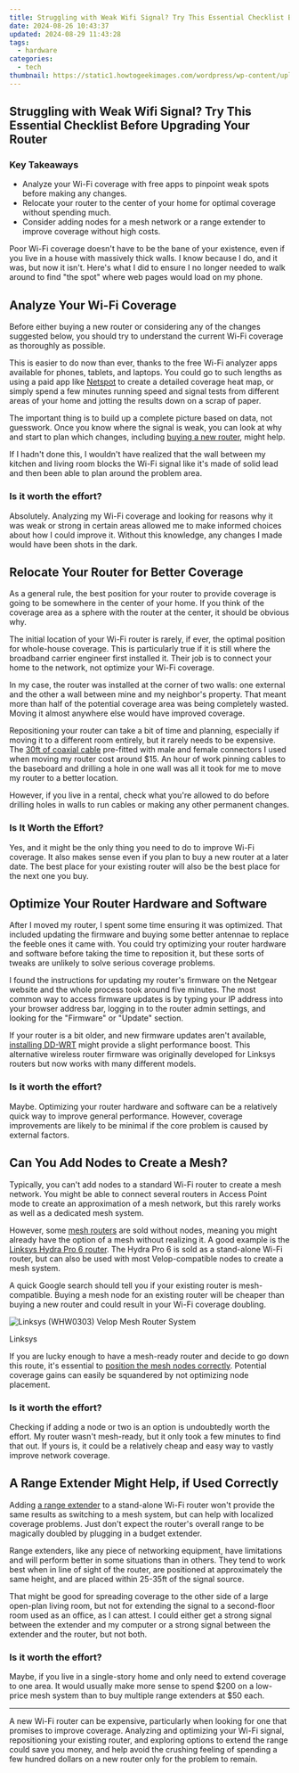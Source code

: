 ```yaml
---
title: Struggling with Weak Wifi Signal? Try This Essential Checklist Before Upgrading Your Router
date: 2024-08-26 10:43:37
updated: 2024-08-29 11:43:28
tags:
  - hardware
categories:
  - tech
thumbnail: https://static1.howtogeekimages.com/wordpress/wp-content/uploads/2023/08/52832264401_0b1a922338_o.jpg
---
```


## Struggling with Weak Wifi Signal? Try This Essential Checklist Before Upgrading Your Router

### Key Takeaways

* Analyze your Wi-Fi coverage with free apps to pinpoint weak spots before making any changes.
* Relocate your router to the center of your home for optimal coverage without spending much.
* Consider adding nodes for a mesh network or a range extender to improve coverage without high costs.

 Poor Wi-Fi coverage doesn't have to be the bane of your existence, even if you live in a house with massively thick walls. I know because I do, and it was, but now it isn't. Here's what I did to ensure I no longer needed to walk around to find "the spot" where web pages would load on my phone.

##  Analyze Your Wi-Fi Coverage

 Before either buying a new router or considering any of the changes suggested below, you should try to understand the current Wi-Fi coverage as thoroughly as possible.

 This is easier to do now than ever, thanks to the free Wi-Fi analyzer apps available for phones, tablets, and laptops. You could go to such lengths as using a paid app like [Netspot](https://www.netspotapp.com/netspotpro.html) to create a detailed coverage heat map, or simply spend a few minutes running speed and signal tests from different areas of your home and jotting the results down on a scrap of paper.

 The important thing is to build up a complete picture based on data, not guesswork. Once you know where the signal is weak, you can look at why and start to plan which changes, including [buying a new router](https://facebook-video-recording.techidaily.com/new-2023-play-facebook-videos-on-tv-for-2024/), might help.

 If I hadn't done this, I wouldn't have realized that the wall between my kitchen and living room blocks the Wi-Fi signal like it's made of solid lead and then been able to plan around the problem area.

###  Is it worth the effort?

 Absolutely. Analyzing my Wi-Fi coverage and looking for reasons why it was weak or strong in certain areas allowed me to make informed choices about how I could improve it. Without this knowledge, any changes I made would have been shots in the dark.

##  Relocate Your Router for Better Coverage

 As a general rule, the best position for your router to provide coverage is going to be somewhere in the center of your home. If you think of the coverage area as a sphere with the router at the center, it should be obvious why.

 The initial location of your Wi-Fi router is rarely, if ever, the optimal position for whole-house coverage. This is particularly true if it is still where the broadband carrier engineer first installed it. Their job is to connect your home to the network, not optimize your Wi-Fi coverage.

 In my case, the router was installed at the corner of two walls: one external and the other a wall between mine and my neighbor's property. That meant more than half of the potential coverage area was being completely wasted. Moving it almost anywhere else would have improved coverage.

 Repositioning your router can take a bit of time and planning, especially if moving it to a different room entirely, but it rarely needs to be expensive. The [30ft of coaxial cable](https://www.amazon.com/G-PLUG-Coaxial-Cable-Connectors-Ring/dp/B08ZHKK3NV/?tag=hotoge-20&ascsubtag=UUhtgUeUpU2002999&asc%5Frefurl=https%3A%2F%2Fwww.howtogeek.com%2Fbad-wi-fi-coverage-do-these-5-things-before-buying-a-new-router%2F&asc%5Fcampaign=Evergreen) pre-fitted with male and female connectors I used when moving my router cost around $15\. An hour of work pinning cables to the baseboard and drilling a hole in one wall was all it took for me to move my router to a better location.

 However, if you live in a rental, check what you're allowed to do before drilling holes in walls to run cables or making any other permanent changes.

###  Is It Worth the Effort?

 Yes, and it might be the only thing you need to do to improve Wi-Fi coverage. It also makes sense even if you plan to buy a new router at a later date. The best place for your existing router will also be the best place for the next one you buy.

##  Optimize Your Router Hardware and Software

 After I moved my router, I spent some time ensuring it was optimized. That included updating the firmware and buying some better antennae to replace the feeble ones it came with. You could try optimizing your router hardware and software before taking the time to reposition it, but these sorts of tweaks are unlikely to solve serious coverage problems.

 I found the instructions for updating my router's firmware on the Netgear website and the whole process took around five minutes. The most common way to access firmware updates is by typing your IP address into your browser address bar, logging in to the router admin settings, and looking for the "Firmware" or "Update" section.

 If your router is a bit older, and new firmware updates aren't available, [installing DD-WRT](https://android-transfer.techidaily.com/in-2024-8-ways-to-transfer-photos-from-xiaomi-13-ultra-to-iphone-easily-drfone-by-drfone-transfer-from-android-transfer-from-android/) might provide a slight performance boost. This alternative wireless router firmware was originally developed for Linksys routers but now works with many different models.

###  Is it worth the effort?

 Maybe. Optimizing your router hardware and software can be a relatively quick way to improve general performance. However, coverage improvements are likely to be minimal if the core problem is caused by external factors.

##  Can You Add Nodes to Create a Mesh?

 Typically, you can't add nodes to a standard Wi-Fi router to create a mesh network. You might be able to connect several routers in Access Point mode to create an approximation of a mesh network, but this rarely works as well as a dedicated mesh system.

 However, some [mesh routers](https://tiktok-clips.techidaily.com/2024-approved-rapid-tiktok-downloads-flawless-mp4-format-conversions/) are sold without nodes, meaning you might already have the option of a mesh without realizing it. A good example is the [Linksys Hydra Pro 6 router](https://www.amazon.com/Linksys-Mesh-Router-Hydra-Devices/dp/B09VCWRZMV/?tag=hotoge-20&ascsubtag=UUhtgUeUpU2002999&asc%5Frefurl=https%3A%2F%2Fwww.howtogeek.com%2Fbad-wi-fi-coverage-do-these-5-things-before-buying-a-new-router%2F&asc%5Fcampaign=Evergreen). The Hydra Pro 6 is sold as a stand-alone Wi-Fi router, but can also be used with most Velop-compatible nodes to create a mesh system.

 A quick Google search should tell you if your existing router is mesh-compatible. Buying a mesh node for an existing router will be cheaper than buying a new router and could result in your Wi-Fi coverage doubling.

![Linksys (WHW0303) Velop Mesh Router System](https://static1.howtogeekimages.com/wordpress/wp-content/uploads/2021/04/58708ef1.jpg) 

Linksys

 If you are lucky enough to have a mesh-ready router and decide to go down this route, it's essential to [position the mesh nodes correctly](https://screen-mirror.techidaily.com/in-2024-how-to-cast-oneplus-ace-2-screen-to-pc-using-wifi-drfone-by-drfone-android/). Potential coverage gains can easily be squandered by not optimizing node placement.

###  Is it worth the effort?

 Checking if adding a node or two is an option is undoubtedly worth the effort. My router wasn't mesh-ready, but it only took a few minutes to find that out. If yours is, it could be a relatively cheap and easy way to vastly improve network coverage.

##  A Range Extender Might Help, if Used Correctly

 Adding [a range extender](https://easy-unlock-android.techidaily.com/in-2024-the-ultimate-guide-to-motorola-edge-2023-pattern-lock-screen-everything-you-need-to-know-by-drfone-android/) to a stand-alone Wi-Fi router won't provide the same results as switching to a mesh system, but can help with localized coverage problems. Just don't expect the router's overall range to be magically doubled by plugging in a budget extender.

 Range extenders, like any piece of networking equipment, have limitations and will perform better in some situations than in others. They tend to work best when in line of sight of the router, are positioned at approximately the same height, and are placed within 25-35ft of the signal source.

 That might be good for spreading coverage to the other side of a large open-plan living room, but not for extending the signal to a second-floor room used as an office, as I can attest. I could either get a strong signal between the extender and my computer or a strong signal between the extender and the router, but not both.

###  Is it worth the effort?

 Maybe, if you live in a single-story home and only need to extend coverage to one area. It would usually make more sense to spend $200 on a low-price mesh system than to buy multiple range extenders at $50 each.

---

 A new Wi-Fi router can be expensive, particularly when looking for one that promises to improve coverage. Analyzing and optimizing your Wi-Fi signal, repositioning your existing router, and exploring options to extend the range could save you money, and help avoid the crushing feeling of spending a few hundred dollars on a new router only for the problem to remain.

<ins class="adsbygoogle"
     style="display:block"
     data-ad-format="autorelaxed"
     data-ad-client="ca-pub-7571918770474297"
     data-ad-slot="1223367746"></ins>



<ins class="adsbygoogle"
     style="display:block"
     data-ad-client="ca-pub-7571918770474297"
     data-ad-slot="8358498916"
     data-ad-format="auto"
     data-full-width-responsive="true"></ins>
